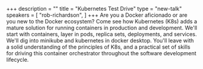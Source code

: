 +++
description = ""
title = "Kubernetes Test Drive"
type = "new-talk"
speakers = [
        "rob-richardson",
]
+++
Are you a Docker aficionado or are you new to the Docker ecosystem? Come see how Kubernetes (K8s) adds a mature solution for running containers in production and development. We'll start with containers, layer in pods, replica sets, deployments, and services. We'll dig into minikube and kubernetes in docker desktop. You'll leave with a solid understanding of the principles of K8s, and a practical set of skills for driving this container orchestrator throughout the software development lifecycle.